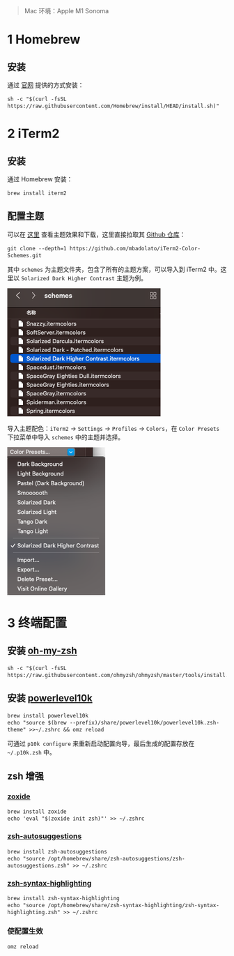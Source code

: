 >   Mac 环境：Apple M1 Sonoma

# 1 Homebrew

## 安装

通过 [官网](https://brew.sh/) 提供的方式安装：

```shell
sh -c "$(curl -fsSL https://raw.githubusercontent.com/Homebrew/install/HEAD/install.sh)"
```

# 2 iTerm2

## 安装

通过 Homebrew 安装：

```shell
brew install iterm2
```

## 配置主题

可以在 [这里](https://iterm2colorschemes.com/) 查看主题效果和下载，这里直接拉取其 [Github 仓库](https://github.com/mbadolato/iTerm2-Color-Schemes)：

```shell
git clone --depth=1 https://github.com/mbadolato/iTerm2-Color-Schemes.git
```

其中 `schemes` 为主题文件夹，包含了所有的主题方案，可以导入到 iTerm2 中。这里以 `Solarized Dark Higher Contrast` 主题为例。

![自带主题](https://raw.githubusercontent.com/genskyff/image-hosting/main/images/202304181355817.png)

导入主题配色：`iTerm2` → `Settings` → `Profiles` → `Colors`，在 `Color Presets` 下拉菜单中导入 `schemes` 中的主题并选择。

![导入并选择主题](https://raw.githubusercontent.com/genskyff/image-hosting/main/images/202304181355959.png)

# 3 终端配置

## 安装 [oh-my-zsh](https://github.com/ohmyzsh/ohmyzsh?tab=readme-ov-file#basic-installation)

```shell
sh -c "$(curl -fsSL https://raw.githubusercontent.com/ohmyzsh/ohmyzsh/master/tools/install.sh)"
```

## 安装 [powerlevel10k](https://github.com/romkatv/powerlevel10k?tab=readme-ov-file#homebrew)

```shell
brew install powerlevel10k
echo "source $(brew --prefix)/share/powerlevel10k/powerlevel10k.zsh-theme" >>~/.zshrc && omz reload
```

可通过 `p10k configure` 来重新启动配置向导，最后生成的配置存放在 `~/.p10k.zsh` 中。

## zsh 增强

### [zoxide](https://github.com/ajeetdsouza/zoxide?tab=readme-ov-file#installation)

```shell
brew install zoxide
echo 'eval "$(zoxide init zsh)"' >> ~/.zshrc
```

### [zsh-autosuggestions](https://github.com/zsh-users/zsh-autosuggestions/blob/master/INSTALL.md#homebrew)

```shell
brew install zsh-autosuggestions
echo "source /opt/homebrew/share/zsh-autosuggestions/zsh-autosuggestions.zsh" >> ~/.zshrc
```

### [zsh-syntax-highlighting](https://github.com/zsh-users/zsh-syntax-highlighting/blob/master/INSTALL.md)

```shell
brew install zsh-syntax-highlighting
echo "source /opt/homebrew/share/zsh-syntax-highlighting/zsh-syntax-highlighting.zsh" >> ~/.zshrc
```

### 使配置生效

```shell
omz reload
```

